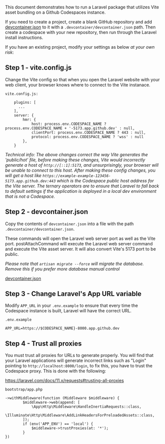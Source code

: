 This document demonstrates how to run a Laravel package that utilizes Vite asset bundling on a Github Codespaces instance.

If you need to create a project, create a blank GitHub repository and add [devcontainer.json](.devcontainer/devcontainer.json) to it with a `.devcontainer/devcontainer.json` path. Then create a codespace with your new repository, then run through the Laravel install instructions.

If you have an existing project, modify your settings as below *at your own risk*:

## Step 1 - vite.config.js

Change the Vite config so that when you open the Laravel website with your web client, your browser knows where to connect to the Vite instanace.

`vite.config.js:`
```
    plugins: [
      ...
    ],
    server: {
        hmr: {
            host: process.env.CODESPACE_NAME ? process.env.CODESPACE_NAME + '-5173.app.github.dev' : null,
            clientPort: process.env.CODESPACE_NAME ? 443 : null,
            protocol: process.env.CODESPACE_NAME ? 'wss' : null
        },
    }
```

*Technical info: The above changes correct the way Vite generates the 'public/hot' file, before making these changes, Vite would incorrectly generate a host of `http://[::1]:5173`, and unsurprisingly, your browser will be unable to connect to this host. After making these config changes, you will get a host like `https://example-example-123456-5173.app.github.dev:443` which is the Codespace public host address for the Vite server. The ternary operators are to ensure that Laravel to fall back to default settings if the application is deployed in a local dev environment that is not a Codespace.*

## Step 2 - devcontainer.json

Copy the contents of `devcontainer.json` into a file with the path `.devcontainer/devcontainer.json`. 

These commands will open the Laravel web server port as well as the Vite port. postAttachCommand will execute the Laravel web server command and execute the Vite asset server. It will also convert Vite's 5173 port to be public.

*Please note that `artisan migrate --force` will migrate the database. Remove this if you prefer more database manual control*

[devcontainer.json](.devcontainer/devcontainer.json)

## Step 3 - Change Laravel's App URL variable

Modify `APP_URL` in your `.env.example` to ensure that every time the Codespace instance is built, Laravel will have the correct URL.

`.env.example`
```
APP_URL=https://$CODESPACE_NAME}-8000.app.github.dev
```

## Step 4 - Trust all proxies

You must trust all proxies for URLs to generate properly. You will find that your Laravel applications will generate incorrect links such as "Login" pointing to `http://localhost:8000/login`, to fix this, you have to trust the Codespace proxy. This is done with the following:

https://laravel.com/docs/11.x/requests#trusting-all-proxies

`bootstrap/app.php`
```
->withMiddleware(function (Middleware $middleware) {
        $middleware->web(append: [
            \App\Http\Middleware\HandleInertiaRequests::class,
            \Illuminate\Http\Middleware\AddLinkHeadersForPreloadedAssets::class,
        ]);
        if (env('APP_ENV') == 'local') {
            $middleware->trustProxies(at: '*');
        }
})
```
